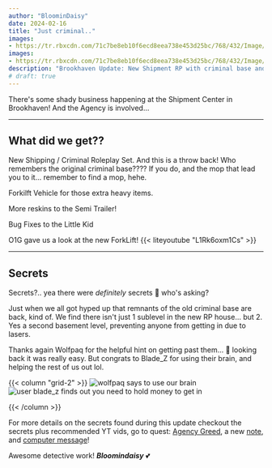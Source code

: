 ```yaml
---
author: "BloominDaisy"
date: 2024-02-16
title: "Just criminal.."
images:
- https://tr.rbxcdn.com/71c7be8eb10f6ecd8eea738e453d25bc/768/432/Image/Png
images: 
- https://tr.rbxcdn.com/71c7be8eb10f6ecd8eea738e453d25bc/768/432/Image/Png
description: "Brookhaven Update: New Shipment RP with criminal base and secrets!"
# draft: true
---
```


There's some shady business happening at the Shipment Center in Brookhaven! And the Agency is involved...

---

## What did we get??

New Shipping / Criminal Roleplay Set. And this is a throw back! Who remembers the original criminal base???? If you do, and the mop that lead you to it... remember to find a mop, hehe.

Forkilft Vehicle for those extra heavy items.

More reskins to the Semi Trailer!

Bug Fixes to the Little Kid

O1G gave us a look at the new ForkLift!
{{< liteyoutube "L1Rk6oxm1Cs" >}}

---


## Secrets

Secrets?.. yea there were _definitely_ secrets 👀 who's asking?

Just when we all got hyped up that remnants of the old criminal base are back, kind of. We find there isn't just 1 sublevel in the new RP house... but 2. Yes a second basement level, preventing anyone from getting in due to lasers. 

Thanks again Wolfpaq for the helpful hint on getting past them... 🤣 looking back it was really easy. But congrats to Blade_Z for using their brain, and helping the rest of us out lol.

{{< column "grid-2" >}}
![wolfpaq says to use our brain](/images/bh/wolfpaq_use_brain.jpg)
![user blade_z finds out you need to hold money to get in](/images/bh/blade_z.jpg)

{{< /column >}}

For more details on the secrets found during this update checkout the secrets plus recommended YT vids, go to quest: [Agency Greed](/lore/quests/#agency-greed), a new [note](/casebook/notes/marcus/), and [computer message](/casebook/computer/agency/#money-is-everything)!


Awesome detective work! 
_**Bloomindaisy**_ <span class="nowrap"><span class="emojify">💕</span>